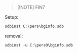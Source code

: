  
> [!NOTE] FIN7



Setup:

```c
sdbinst C:\pers\bginfo.sdb
```

removal:

```http
sdbinst -u C:\persO\bginfo.sdb
```